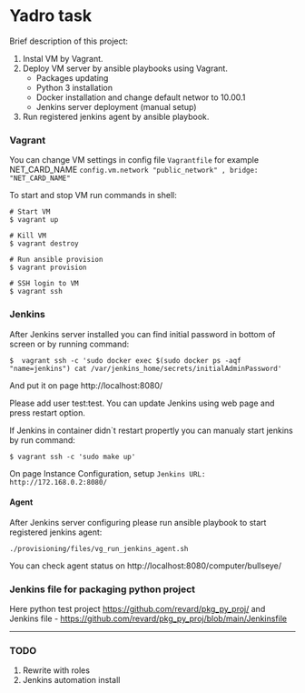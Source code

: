 # Yadro task

Brief description of this project:

1. Instal VM by Vagrant.
2. Deploy VM server by ansible playbooks using Vagrant.
    - Packages updating
    - Python 3 installation
    - Docker installation and change default networ to 10.00.1
    - Jenkins server deployment (manual setup)
3. Run registered jenkins agent by ansible playbook.

### Vagrant 

You can change VM settings in config file `Vagrantfile` for example NET_CARD_NAME `config.vm.network "public_network" , bridge: "NET_CARD_NAME"`

To start and stop VM run commands in shell:

```
# Start VM 
$ vagrant up

# Kill VM 
$ vagrant destroy

# Run ansible provision
$ vagrant provision

# SSH login to VM
$ vagrant ssh
```

### Jenkins

After Jenkins server installed you can find initial password in bottom of screen or by running command:

```
$  vagrant ssh -c 'sudo docker exec $(sudo docker ps -aqf "name=jenkins") cat /var/jenkins_home/secrets/initialAdminPassword'
```

And put it on page  http://localhost:8080/

Please add user test:test. You can update Jenkins using web page and press restart option.

If Jenkins in container didn`t restart propertly  you can manualy start jenkins by run command:

```
$ vagrant ssh -c 'sudo make up'
```

On page Instance Configuration, setup `Jenkins URL:￼http://172.168.0.2:8080/`

#### Agent

After Jenkins server configuring please run ansible playbook to start registered jenkins agent:

```
./provisioning/files/vg_run_jenkins_agent.sh
```

You can check agent status on http://localhost:8080/computer/bullseye/

### Jenkins file for packaging python project

Here python test project https://github.com/revard/pkg_py_proj/ and Jenkins file - https://github.com/revard/pkg_py_proj/blob/main/Jenkinsfile

---

### TODO

1. Rewrite with roles
2. Jenkins automation install 

